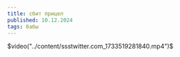 ```yaml
---
title: сбит прицел
published: 10.12.2024
tags: бабы
---
```

$video("../content/ssstwitter.com_1733519281840.mp4")$

